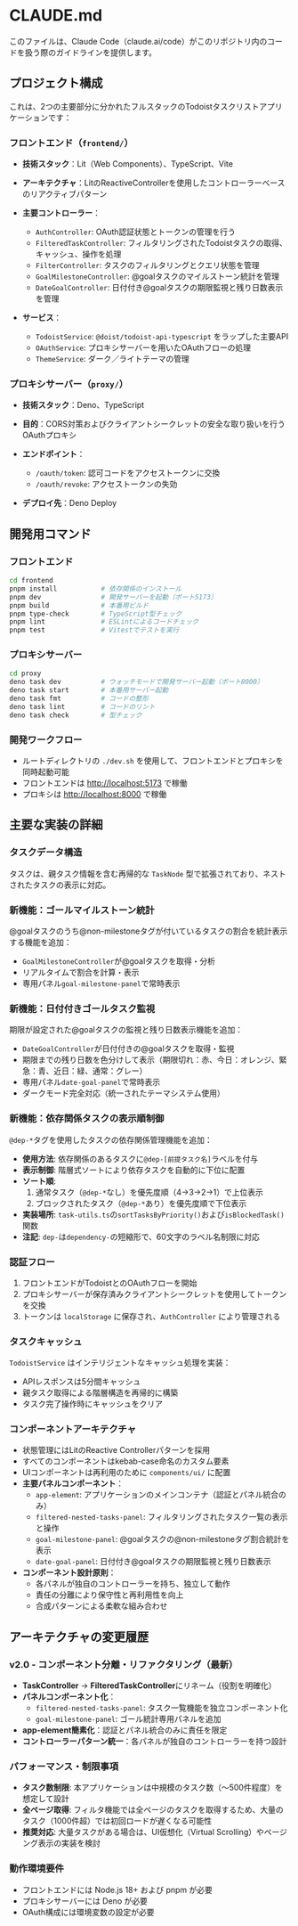 # CLAUDE.md

このファイルは、Claude Code（claude.ai/code）がこのリポジトリ内のコードを扱う際のガイドラインを提供します。

## プロジェクト構成

これは、2つの主要部分に分かれたフルスタックのTodoistタスクリストアプリケーションです：

### フロントエンド（`frontend/`）

* **技術スタック**：Lit（Web Components）、TypeScript、Vite
* **アーキテクチャ**：LitのReactiveControllerを使用したコントローラーベースのリアクティブパターン
* **主要コントローラー**：

  * `AuthController`: OAuth認証状態とトークンの管理を行う
  * `FilteredTaskController`: フィルタリングされたTodoistタスクの取得、キャッシュ、操作を処理
  * `FilterController`: タスクのフィルタリングとクエリ状態を管理
  * `GoalMilestoneController`: @goalタスクのマイルストーン統計を管理
  * `DateGoalController`: 日付付き@goalタスクの期限監視と残り日数表示を管理
* **サービス**：

  * `TodoistService`: `@doist/todoist-api-typescript` をラップした主要API
  * `OAuthService`: プロキシサーバーを用いたOAuthフローの処理
  * `ThemeService`: ダーク／ライトテーマの管理

### プロキシサーバー（`proxy/`）

* **技術スタック**：Deno、TypeScript
* **目的**：CORS対策およびクライアントシークレットの安全な取り扱いを行うOAuthプロキシ
* **エンドポイント**：

  * `/oauth/token`: 認可コードをアクセストークンに交換
  * `/oauth/revoke`: アクセストークンの失効
* **デプロイ先**：Deno Deploy

## 開発用コマンド

### フロントエンド

```bash
cd frontend
pnpm install           # 依存関係のインストール
pnpm dev               # 開発サーバーを起動（ポート5173）
pnpm build             # 本番用ビルド
pnpm type-check        # TypeScript型チェック
pnpm lint              # ESLintによるコードチェック
pnpm test              # Vitestでテストを実行
```

### プロキシサーバー

```bash
cd proxy
deno task dev          # ウォッチモードで開発サーバー起動（ポート8000）
deno task start        # 本番用サーバー起動
deno task fmt          # コードの整形
deno task lint         # コードのリント
deno task check        # 型チェック
```

### 開発ワークフロー

* ルートディレクトリの `./dev.sh` を使用して、フロントエンドとプロキシを同時起動可能
* フロントエンドは [http://localhost:5173](http://localhost:5173) で稼働
* プロキシは [http://localhost:8000](http://localhost:8000) で稼働

## 主要な実装の詳細

### タスクデータ構造

タスクは、親タスク情報を含む再帰的な `TaskNode` 型で拡張されており、ネストされたタスクの表示に対応。

### 新機能：ゴールマイルストーン統計

@goalタスクのうち@non-milestoneタグが付いているタスクの割合を統計表示する機能を追加：
- `GoalMilestoneController`が@goalタスクを取得・分析
- リアルタイムで割合を計算・表示
- 専用パネル`goal-milestone-panel`で常時表示

### 新機能：日付付きゴールタスク監視

期限が設定された@goalタスクの監視と残り日数表示機能を追加：
- `DateGoalController`が日付付きの@goalタスクを取得・監視
- 期限までの残り日数を色分けして表示（期限切れ：赤、今日：オレンジ、緊急：青、近日：緑、通常：グレー）
- 専用パネル`date-goal-panel`で常時表示
- ダークモード完全対応（統一されたテーマシステム使用）

### 新機能：依存関係タスクの表示順制御

`@dep-*`タグを使用したタスクの依存関係管理機能を追加：
- **使用方法**: 依存関係のあるタスクに`@dep-[前提タスク名]`ラベルを付与
- **表示制御**: 階層式ソートにより依存タスクを自動的に下位に配置
- **ソート順**:
  1. 通常タスク（`@dep-*`なし）を優先度順（4→3→2→1）で上位表示
  2. ブロックされたタスク（`@dep-*`あり）を優先度順で下位表示
- **実装場所**: `task-utils.ts`の`sortTasksByPriority()`および`isBlockedTask()`関数
- **注記**: `dep-`は`dependency-`の短縮形で、60文字のラベル名制限に対応

### 認証フロー

1. フロントエンドがTodoistとのOAuthフローを開始
2. プロキシサーバーが保存済みクライアントシークレットを使用してトークンを交換
3. トークンは `localStorage` に保存され、`AuthController` により管理される

### タスクキャッシュ

`TodoistService` はインテリジェントなキャッシュ処理を実装：

* APIレスポンスは5分間キャッシュ
* 親タスク取得による階層構造を再帰的に構築
* タスク完了操作時にキャッシュをクリア

### コンポーネントアーキテクチャ

* 状態管理にはLitのReactive Controllerパターンを採用
* すべてのコンポーネントはkebab-case命名のカスタム要素
* UIコンポーネントは再利用のために `components/ui/` に配置
* **主要パネルコンポーネント**：
  * `app-element`: アプリケーションのメインコンテナ（認証とパネル統合のみ）
  * `filtered-nested-tasks-panel`: フィルタリングされたタスク一覧の表示と操作
  * `goal-milestone-panel`: @goalタスクの@non-milestoneタグ割合統計を表示
  * `date-goal-panel`: 日付付き@goalタスクの期限監視と残り日数表示
* **コンポーネント設計原則**：
  * 各パネルが独自のコントローラーを持ち、独立して動作
  * 責任の分離により保守性と再利用性を向上
  * 合成パターンによる柔軟な組み合わせ

## アーキテクチャの変更履歴

### v2.0 - コンポーネント分離・リファクタリング（最新）

* **TaskController** → **FilteredTaskController**にリネーム（役割を明確化）
* **パネルコンポーネント化**：
  * `filtered-nested-tasks-panel`: タスク一覧機能を独立コンポーネント化
  * `goal-milestone-panel`: ゴール統計専用パネルを追加
* **app-element簡素化**：認証とパネル統合のみに責任を限定
* **コントローラーパターン統一**：各パネルが独自のコントローラーを持つ設計

### パフォーマンス・制限事項

* **タスク数制限**: 本アプリケーションは中規模のタスク数（〜500件程度）を想定して設計
* **全ページ取得**: フィルタ機能では全ページのタスクを取得するため、大量のタスク（1000件超）では初回ロードが遅くなる可能性
* **推奨対応**: 大量タスクがある場合は、UI仮想化（Virtual Scrolling）やページング表示の実装を検討

### 動作環境要件

* フロントエンドには Node.js 18+ および pnpm が必要
* プロキシサーバーには Deno が必要
* OAuth構成には環境変数の設定が必要
